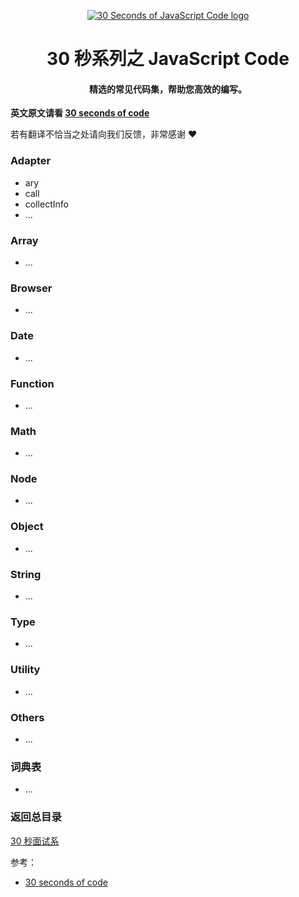 <p align = "center">
<a href="https://hacpai.com/tag/30seconds"><img src="https://30secondsofcode.org/logos/logo_256.png" alt="30 Seconds of JavaScript Code logo"></a>
  </p>

<h1 align="center">
  30 秒系列之 JavaScript Code
</h1>

<h4 align="center">精选的常见代码集，帮助您高效的编写。</h4>

**英文原文请看 [30 seconds of code](https://30secondsofcode.org/)**

若有翻译不恰当之处请向我们反馈，非常感谢 :heart:

### Adapter

* ary
* call
* collectInfo
* ...

### Array

* ...

### Browser

* ...

### Date

* ...

### Function

* ...

### Math

* ...

### Node

* ...

### Object

* ...

### String

* ...

### Type

* ...

### Utility

* ...

### Others

* ...

### 词典表

* ...

### 返回总目录

[30 秒面试系](https://github.com/b3log/30-seconds-of-interviews-zh_CN)

参考：

* [30 seconds of code](https://30secondsofcode.org/)
